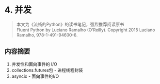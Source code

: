 # 4. 并发
> 本文为《流畅的Python》的读书笔记，强烈推荐阅读原书  
> Fluent Python by Luciano Ramalho (O’Reilly). Copyright
2015 Luciano Ramalho, 978-1-491-94600-8.

## 内容摘要
1. 并发性和面向事件的 I/O
2. collections.futures包 - 进程线程封装
3. asyncio -  面向事件的I/O
